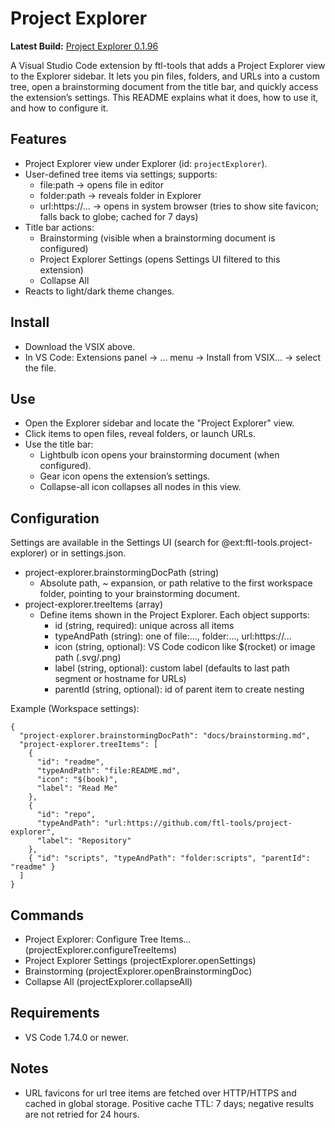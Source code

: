 # Project Explorer

**Latest Build:** [Project Explorer 0.1.96](./ftl-project-explorer-0.1.96.vsix)

A Visual Studio Code extension by ftl-tools that adds a Project Explorer view to the Explorer sidebar. It lets you pin files, folders, and URLs into a custom tree, open a brainstorming document from the title bar, and quickly access the extension’s settings. This README explains what it does, how to use it, and how to configure it.

## Features

- Project Explorer view under Explorer (id: `projectExplorer`).
- User-defined tree items via settings; supports:
  - file:path → opens file in editor
  - folder:path → reveals folder in Explorer
  - url:https://... → opens in system browser (tries to show site favicon; falls back to globe; cached for 7 days)
- Title bar actions:
  - Brainstorming (visible when a brainstorming document is configured)
  - Project Explorer Settings (opens Settings UI filtered to this extension)
  - Collapse All
- Reacts to light/dark theme changes.

## Install

- Download the VSIX above.
- In VS Code: Extensions panel → … menu → Install from VSIX… → select the file.

## Use

- Open the Explorer sidebar and locate the "Project Explorer" view.
- Click items to open files, reveal folders, or launch URLs.
- Use the title bar:
  - Lightbulb icon opens your brainstorming document (when configured).
  - Gear icon opens the extension’s settings.
  - Collapse-all icon collapses all nodes in this view.

## Configuration

Settings are available in the Settings UI (search for @ext:ftl-tools.project-explorer) or in settings.json.

- project-explorer.brainstormingDocPath (string)
  - Absolute path, ~ expansion, or path relative to the first workspace folder, pointing to your brainstorming document.
- project-explorer.treeItems (array)
  - Define items shown in the Project Explorer. Each object supports:
    - id (string, required): unique across all items
    - typeAndPath (string): one of file:..., folder:..., url:https://...
    - icon (string, optional): VS Code codicon like $(rocket) or image path (.svg/.png)
    - label (string, optional): custom label (defaults to last path segment or hostname for URLs)
    - parentId (string, optional): id of parent item to create nesting

Example (Workspace settings):

```jsonc
{
  "project-explorer.brainstormingDocPath": "docs/brainstorming.md",
  "project-explorer.treeItems": [
    {
      "id": "readme",
      "typeAndPath": "file:README.md",
      "icon": "$(book)",
      "label": "Read Me"
    },
    {
      "id": "repo",
      "typeAndPath": "url:https://github.com/ftl-tools/project-explorer",
      "label": "Repository"
    },
    { "id": "scripts", "typeAndPath": "folder:scripts", "parentId": "readme" }
  ]
}
```

## Commands

- Project Explorer: Configure Tree Items… (projectExplorer.configureTreeItems)
- Project Explorer Settings (projectExplorer.openSettings)
- Brainstorming (projectExplorer.openBrainstormingDoc)
- Collapse All (projectExplorer.collapseAll)

## Requirements

- VS Code 1.74.0 or newer.

## Notes

- URL favicons for url tree items are fetched over HTTP/HTTPS and cached in global storage. Positive cache TTL: 7 days; negative results are not retried for 24 hours.
